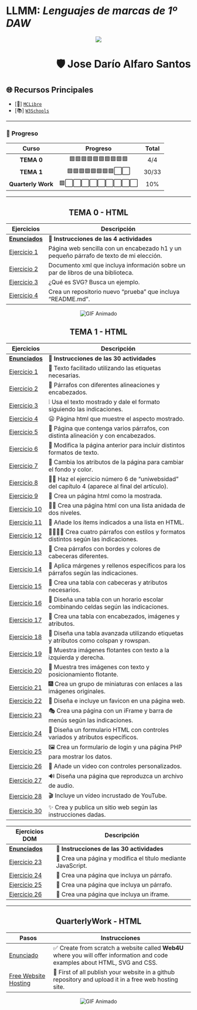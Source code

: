 # LLMM: *Lenguajes de marcas de 1º DAW*
 <div align="center">
  <img src="https://scontent-mad1-1.xx.fbcdn.net/v/t39.30808-6/299636241_160271806589340_3094908519001876463_n.jpg?_nc_cat=106&ccb=1-7&_nc_sid=cc71e4&_nc_ohc=2ZWKwoUpN2kQ7kNvgHARhxm&_nc_zt=23&_nc_ht=scontent-mad1-1.xx&_nc_gid=AaQfwzZF31SrholdAvZuIUd&oh=00_AYDncxIA8Z25f58j_WDoDqiXN8-w7zEi9I4JchBTt06hXw&oe=675B85AD">
</div>
 <div align="right"><h1> 🛡 Jose Darío Alfaro Santos </h1></div>
                            

 ## 🌐 **Recursos Principales**  
- [📘] [`MCLibre`](https://www.mclibre.org/consultar/htmlcss/)
- [📚] [`W3Schools`](https://www.w3schools.com/)  


---
  
### 📝 **Progreso**

|        Curso          |         Progreso         | Total |
|:---------------------:|:------------------------:|:-----:|
|       **TEMA 0**      | 🟩🟩🟩🟩🟩🟩🟩🟩🟩🟩 |  4/4  |
|       **TEMA 1**      | 🟩🟩🟩🟩🟩🟩🟩🟩⬜⬜ | 30/33 |
|   **Quarterly Work**  | 🟩⬜⬜⬜⬜⬜⬜⬜⬜⬜ |  10%  |

---
<div align="center">
 
 ## TEMA 0 - HTML
Ejercicios | Descripción
-----------|------------
[**Enunciados**](https://docs.google.com/document/d/1N-ePfly6uEPFOjIdiWBunZ2Ep3rY-c9tqu_On1L-7LY/edit?tab=t.0)  | 📖 **Instrucciones de las 4 actividades**
[Ejercicio 1](tema0/pagina.html)|Página web sencilla con un encabezado h1 y un pequeño párrafo de texto de mi elección.
[Ejercicio 2](tema0/menu.xml)|Documento xml que incluya información sobre un par de libros de una biblioteca.
[Ejercicio 3](tema0/ejercicio3)|¿Qué es SVG? Busca un ejemplo.
[Ejercicio 4](https://github.com/jalfsan3108/prueba.git) |Crea un repositorio nuevo “prueba” que incluya “README.md”.

  <div align="center">
    <!-- Cambia el enlace a un GIF válido si no carga correctamente -->
    <img src="https://i.pinimg.com/originals/61/7d/56/617d564b7cedb5e8f6e96f07a3415120.gif" alt="GIF Animado">
  </div>

  
 ## TEMA 1 - HTML
Ejercicios | Descripción
-----------|------------
[**Enunciados**](https://docs.google.com/document/d/1WRdNTHe1et5iHGRsCnMGeRJQBxInAxvtCLdPFBtZoYM/edit?tab=t.0)  | 📖 **Instrucciones de las 30 actividades**
[Ejercicio 1](tema1/ejercicio1.html)|📝 Texto facilitado utilizando las etiquetas necesarias.                       
[Ejercicio 2](tema1/ejercicio2.html)|📜 Párrafos con diferentes alineaciones y encabezados.
[Ejercicio 3](tema1/ejercicio3.html) |❕ Usa el texto mostrado y dale el formato siguiendo las indicaciones.
[Ejercicio 4](tema1/ejercicio4.html) |😦 Página html que muestre el aspecto mostrado.
[Ejercicio 5](tema1/ejercicio5.html) |🔨 Página que contenga varios párrafos, con distinta alineación y con encabezados.
[Ejercicio 6](tema1/ejercicio6.html) |🚧 Modifica la página anterior para incluir distintos formatos de texto.
[Ejercicio 7](tema1/ejercicio7.html) |🌈 Cambia los atributos de la página para cambiar el fondo y color.
[Ejercicio 8](tema1/ejercicio8.html) |👨‍🎓 Haz el ejercicio número 6 de “uniwebsidad” del capítulo 4 (aparece al final del artículo).
[Ejercicio 9](tema1/ejercicio9.html)   |💌 Crea un página html como la mostrada.
[Ejercicio 10](tema1/ejercicio10.html) |🐱‍🏍 Crea una página html con una lista anidada de dos niveles.  
[Ejercicio 11](tema1/ejercicio11.html) |🛒 Añade los ítems indicados a una lista en HTML.  
[Ejercicio 12](tema1/ejercicio12.html) |👨‍👨‍👧‍👦 Crea cuatro párrafos con estilos y formatos distintos según las indicaciones.  
[Ejercicio 13](tema1/ejercicio13.html) |🎫 Crea párrafos con bordes y colores de cabeceras diferentes.  
[Ejercicio 14](tema1/ejercicio14.html) |🧵 Aplica márgenes y rellenos específicos para los párrafos según las indicaciones.  
[Ejercicio 15](tema1/ejercicio15.html) |🍫 Crea una tabla con cabeceras y atributos necesarios.  
[Ejercicio 16](tema1/ejercicio16.html) |🏫 Diseña una tabla con un horario escolar combinando celdas según las indicaciones.  
[Ejercicio 17](tema1/ejercicio17.html) |🎨 Crea una tabla con encabezados, imágenes y atributos.  
[Ejercicio 18](tema1/ejercicio18.html) |🎐 Diseña una tabla avanzada utilizando etiquetas y atributos como colspan y rowspan.  
[Ejercicio 19](tema1/ejercicio19.html) |🎈 Muestra imágenes flotantes con texto a la izquierda y derecha.  
[Ejercicio 20](tema1/ejercicio20.html) |🎠 Muestra tres imágenes con texto y posicionamiento flotante.  
[Ejercicio 21](tema1/ejercicio21.html) |🎆 Crea un grupo de miniaturas con enlaces a las imágenes originales.  
[Ejercicio 22](tema1/ejercicio22.html) |🎎 Diseña e incluye un favicon en una página web.  
[Ejercicio 23](tema1/ejercicio23.html) |🎭 Crea una página con un iFrame y barra de menús según las indicaciones.  
[Ejercicio 24](tema1/ejercicio24.html) |🎁 Diseña un formulario HTML con controles variados y atributos específicos.  
[Ejercicio 25](tema1/ejercicio25.html) |🖼 Crea un formulario de login y una página PHP para mostrar los datos.  
[Ejercicio 26](tema1/ejercicio26.html) |🎰 Añade un video con controles personalizados.  
[Ejercicio 27](tema1/ejercicio27.html) |🔊 Diseña una página que reproduzca un archivo de audio.  
[Ejercicio 28](tema1/ejercicio28.html) |🎬 Incluye un vídeo incrustado de YouTube.  
[Ejercicio 30](tema1/ejercicio30.html) |✨ Crea y publica un sitio web según las instrucciones dadas.



Ejercicios DOM | Descripción
-----------|------------
[**Enunciados**](https://docs.google.com/document/d/1WRdNTHe1et5iHGRsCnMGeRJQBxInAxvtCLdPFBtZoYM/edit?tab=t.0)  | 📖 **Instrucciones de las 30 actividades**
[Ejercicio 23](tema1/ejerciciodom23.html)|🏰 Crea una página y modifica el título mediante JavaScript.                     
[Ejercicio 24](tema1/ejerciciodom24.html)|🦽 Crea una página que incluya un párrafo.
[Ejercicio 25](tema1/ejerciciodom25.html) |🚁 Crea una página que incluya un párrafo.
[Ejercicio 26](tema1/ejerciciodom26.html) |🚈 Crea una página que incluya un iframe.

---


## QuarterlyWork - HTML
Pasos | Instrucciones
----------|-------------
[Enunciado](https://docs.google.com/document/d/195xAKsWE7OtO02Cr3YGRjn8qBjdKhDQ8aimYVjqdh6M/edit?tab=t.0) |✅ Create from scratch a website called **Web4U** where you will offer information and code examples about HTML, SVG and CSS.
[Free Website Hosting](https://www.infinityfree.com/#google_vignette) |📍 First of all publish your website in a github repository and upload it in a free web hosting site.

</div>

<div align="center">
  <img src="https://i.pinimg.com/originals/41/60/61/416061b9d95e206d7bbeb51e644cca6e.gif" alt="GIF Animado">
</div>
